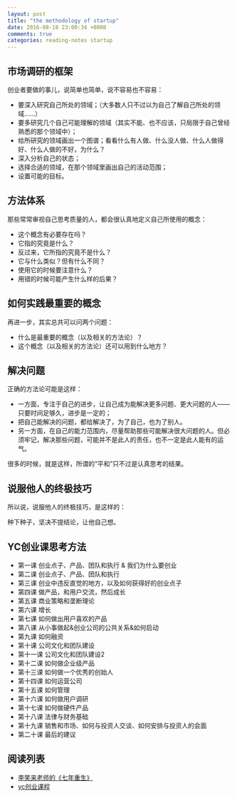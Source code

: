 ```yaml
---
layout: post
title: "the methodology of startup"
date: 2016-08-18 23:00:34 +0800
comments: true
categories: reading-notes startup
---
```

## 市场调研的框架
创业者要做的事儿，说简单也简单，说不容易也不容易：

- 要深入研究自己所处的领域；（大多数人只不过以为自己了解自己所处的领域……）
- 要多研究几个自己可能理解的领域（其实不能、也不应该，只局限于自己曾经熟悉的那个领域中）；
- 给所研究的领域画出一个图谱；看看什么有人做、什么没人做、什么人做得好、什么人做的不好，为什么？
- 深入分析自己的状态；
- 选择合适的领域，在那个领域里画出自己的活动范围；
- 设置可能的目标。

## 方法体系
那些常常审视自己思考质量的人，都会很认真地定义自己所使用的概念：

- 这个概念有必要存在吗？
- 它指的究竟是什么？
- 反过来，它所指的究竟不是什么？
- 它与什么类似？但有什么不同？
- 使用它的时候要注意什么？
- 用错的时候可能产生什么样的后果？

## 如何实践最重要的概念
再进一步，其实总共可以问两个问题：

- 什么是最重要的概念（以及相关的方法论）？
- 这个概念（以及相关的方法论）还可以用到什么地方？

## 解决问题
正确的方法论可能是这样：

- 一方面，专注于自己的进步，让自己成为能解决更多问题、更大问题的人—— 只要时间足够久，进步是一定的；
- 把自己能解决的问题，都给解决了，为了自己，也为了别人。
- 另一方面，在自己的能力范围内，尽量帮助那些可能解决很大问题的人。但必须牢记，解决那些问题，可能并不是此人的责任，也不一定是此人能有的运气。

很多的时候，就是这样，所谓的“平和”只不过是认真思考的结果。

## 说服他人的终极技巧
所以说，说服他人的终极技巧，是这样的：

种下种子，坚决不提结论，让他自己想。

## YC创业课思考方法
- 第一课 创业点子、产品、团队和执行 & 我们为什么要创业
- 第二课 创业点子、产品、团队和执行
- 第三课 创业中违反直觉的地方，以及如何获得好的创业点子
- 第四课 做产品，和用户交流，然后成长
- 第五课 商业策略和垄断理论
- 第六课 增长
- 第七课 如何做出用户喜欢的产品
- 第八课 从小事做起&创业公司的公共关系&如何启动
- 第九课 如何融资
- 第十课 公司文化和团队建设
- 第十一课 公司文化和团队建设2
- 第十二课 如何做企业级产品
- 第十三课 如何做一个优秀的创始人
- 第十四课 如何运营公司
- 第十五课 如何管理
- 第十六课 如何做用户调研
- 第十七课 如何做硬件产品
- 第十八课 法律与财务基础
- 第十九课 销售和市场、如何与投资人交谈、如何安排与投资人的会面
- 第二十课 最后的建议

## 阅读列表
- [李笑来老师的《七年重生》][1]
- [yc创业课程][2]

[1]: http://zhibimo.com/
[2]: http://startupclass.club/

